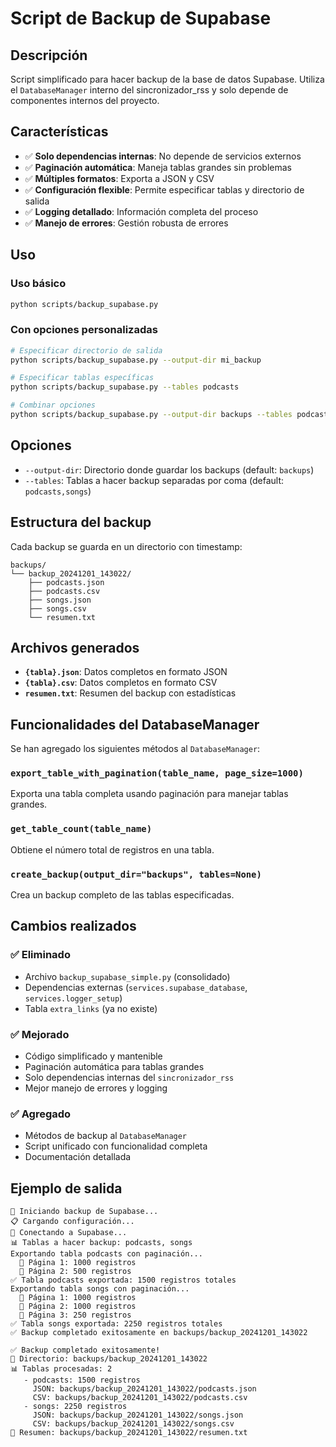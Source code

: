 # Script de Backup de Supabase

## Descripción

Script simplificado para hacer backup de la base de datos Supabase. Utiliza el `DatabaseManager` interno del sincronizador_rss y solo depende de componentes internos del proyecto.

## Características

- ✅ **Solo dependencias internas**: No depende de servicios externos
- ✅ **Paginación automática**: Maneja tablas grandes sin problemas
- ✅ **Múltiples formatos**: Exporta a JSON y CSV
- ✅ **Configuración flexible**: Permite especificar tablas y directorio de salida
- ✅ **Logging detallado**: Información completa del proceso
- ✅ **Manejo de errores**: Gestión robusta de errores

## Uso

### Uso básico
```bash
python scripts/backup_supabase.py
```

### Con opciones personalizadas
```bash
# Especificar directorio de salida
python scripts/backup_supabase.py --output-dir mi_backup

# Especificar tablas específicas
python scripts/backup_supabase.py --tables podcasts

# Combinar opciones
python scripts/backup_supabase.py --output-dir backups --tables podcasts,songs
```

## Opciones

- `--output-dir`: Directorio donde guardar los backups (default: `backups`)
- `--tables`: Tablas a hacer backup separadas por coma (default: `podcasts,songs`)

## Estructura del backup

Cada backup se guarda en un directorio con timestamp:
```
backups/
└── backup_20241201_143022/
    ├── podcasts.json
    ├── podcasts.csv
    ├── songs.json
    ├── songs.csv
    └── resumen.txt
```

## Archivos generados

- **`{tabla}.json`**: Datos completos en formato JSON
- **`{tabla}.csv`**: Datos completos en formato CSV
- **`resumen.txt`**: Resumen del backup con estadísticas

## Funcionalidades del DatabaseManager

Se han agregado los siguientes métodos al `DatabaseManager`:

### `export_table_with_pagination(table_name, page_size=1000)`
Exporta una tabla completa usando paginación para manejar tablas grandes.

### `get_table_count(table_name)`
Obtiene el número total de registros en una tabla.

### `create_backup(output_dir="backups", tables=None)`
Crea un backup completo de las tablas especificadas.

## Cambios realizados

### ✅ Eliminado
- Archivo `backup_supabase_simple.py` (consolidado)
- Dependencias externas (`services.supabase_database`, `services.logger_setup`)
- Tabla `extra_links` (ya no existe)

### ✅ Mejorado
- Código simplificado y mantenible
- Paginación automática para tablas grandes
- Solo dependencias internas del `sincronizador_rss`
- Mejor manejo de errores y logging

### ✅ Agregado
- Métodos de backup al `DatabaseManager`
- Script unificado con funcionalidad completa
- Documentación detallada

## Ejemplo de salida

```
🚀 Iniciando backup de Supabase...
📋 Cargando configuración...
🔌 Conectando a Supabase...
📊 Tablas a hacer backup: podcasts, songs
Exportando tabla podcasts con paginación...
  📄 Página 1: 1000 registros
  📄 Página 2: 500 registros
✅ Tabla podcasts exportada: 1500 registros totales
Exportando tabla songs con paginación...
  📄 Página 1: 1000 registros
  📄 Página 2: 1000 registros
  📄 Página 3: 250 registros
✅ Tabla songs exportada: 2250 registros totales
✅ Backup completado exitosamente en backups/backup_20241201_143022

✅ Backup completado exitosamente!
📁 Directorio: backups/backup_20241201_143022
📊 Tablas procesadas: 2
   - podcasts: 1500 registros
     JSON: backups/backup_20241201_143022/podcasts.json
     CSV: backups/backup_20241201_143022/podcasts.csv
   - songs: 2250 registros
     JSON: backups/backup_20241201_143022/songs.json
     CSV: backups/backup_20241201_143022/songs.csv
📄 Resumen: backups/backup_20241201_143022/resumen.txt
``` 